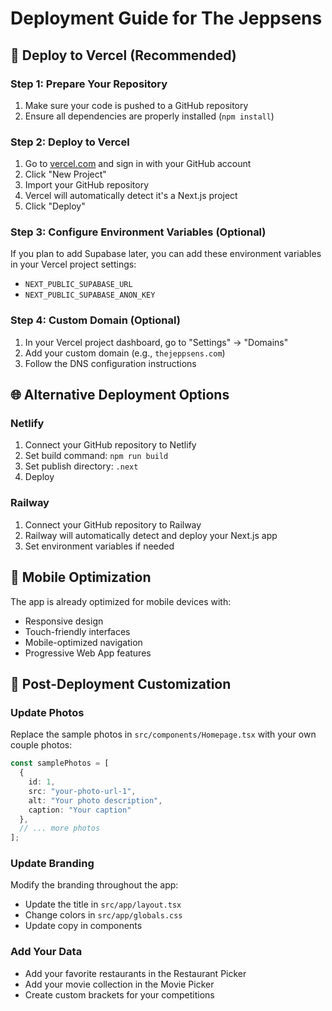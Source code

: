 # Deployment Guide for The Jeppsens

## 🚀 Deploy to Vercel (Recommended)

### Step 1: Prepare Your Repository
1. Make sure your code is pushed to a GitHub repository
2. Ensure all dependencies are properly installed (`npm install`)

### Step 2: Deploy to Vercel
1. Go to [vercel.com](https://vercel.com) and sign in with your GitHub account
2. Click "New Project"
3. Import your GitHub repository
4. Vercel will automatically detect it's a Next.js project
5. Click "Deploy"

### Step 3: Configure Environment Variables (Optional)
If you plan to add Supabase later, you can add these environment variables in your Vercel project settings:
- `NEXT_PUBLIC_SUPABASE_URL`
- `NEXT_PUBLIC_SUPABASE_ANON_KEY`

### Step 4: Custom Domain (Optional)
1. In your Vercel project dashboard, go to "Settings" → "Domains"
2. Add your custom domain (e.g., `thejeppsens.com`)
3. Follow the DNS configuration instructions

## 🌐 Alternative Deployment Options

### Netlify
1. Connect your GitHub repository to Netlify
2. Set build command: `npm run build`
3. Set publish directory: `.next`
4. Deploy

### Railway
1. Connect your GitHub repository to Railway
2. Railway will automatically detect and deploy your Next.js app
3. Set environment variables if needed

## 📱 Mobile Optimization
The app is already optimized for mobile devices with:
- Responsive design
- Touch-friendly interfaces
- Mobile-optimized navigation
- Progressive Web App features

## 🔧 Post-Deployment Customization

### Update Photos
Replace the sample photos in `src/components/Homepage.tsx` with your own couple photos:
```typescript
const samplePhotos = [
  {
    id: 1,
    src: "your-photo-url-1",
    alt: "Your photo description",
    caption: "Your caption"
  },
  // ... more photos
];
```

### Update Branding
Modify the branding throughout the app:
- Update the title in `src/app/layout.tsx`
- Change colors in `src/app/globals.css`
- Update copy in components

### Add Your Data
- Add your favorite restaurants in the Restaurant Picker
- Add your movie collection in the Movie Picker
- Create custom brackets for your competitions 